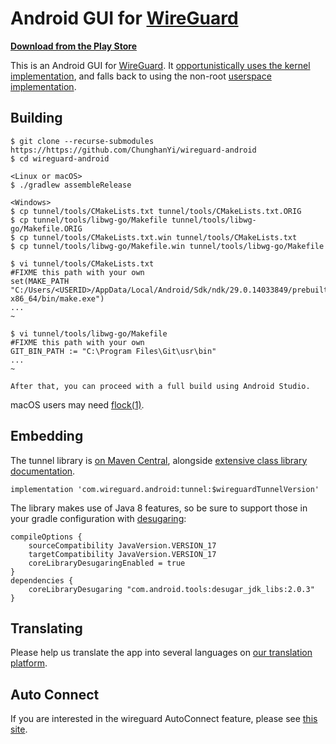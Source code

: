 # Android GUI for [WireGuard](https://www.wireguard.com/)

**[Download from the Play Store](https://play.google.com/store/apps/details?id=com.wireguard.android)**

This is an Android GUI for [WireGuard](https://www.wireguard.com/). It [opportunistically uses the kernel implementation](https://git.zx2c4.com/android_kernel_wireguard/about/), and falls back to using the non-root [userspace implementation](https://git.zx2c4.com/wireguard-go/about/).

## Building

```
$ git clone --recurse-submodules https://https://github.com/ChunghanYi/wireguard-android
$ cd wireguard-android

<Linux or macOS>
$ ./gradlew assembleRelease

<Windows>
$ cp tunnel/tools/CMakeLists.txt tunnel/tools/CMakeLists.txt.ORIG
$ cp tunnel/tools/libwg-go/Makefile tunnel/tools/libwg-go/Makefile.ORIG
$ cp tunnel/tools/CMakeLists.txt.win tunnel/tools/CMakeLists.txt
$ cp tunnel/tools/libwg-go/Makefile.win tunnel/tools/libwg-go/Makefile

$ vi tunnel/tools/CMakeLists.txt
#FIXME this path with your own
set(MAKE_PATH "C:/Users/<USERID>/AppData/Local/Android/Sdk/ndk/29.0.14033849/prebuilt/windows-x86_64/bin/make.exe")
...
~

$ vi tunnel/tools/libwg-go/Makefile
#FIXME this path with your own
GIT_BIN_PATH := "C:\Program Files\Git\usr\bin"
...
~

After that, you can proceed with a full build using Android Studio.
```

macOS users may need [flock(1)](https://github.com/discoteq/flock).

## Embedding

The tunnel library is [on Maven Central](https://search.maven.org/artifact/com.wireguard.android/tunnel), alongside [extensive class library documentation](https://javadoc.io/doc/com.wireguard.android/tunnel).

```
implementation 'com.wireguard.android:tunnel:$wireguardTunnelVersion'
```

The library makes use of Java 8 features, so be sure to support those in your gradle configuration with [desugaring](https://developer.android.com/studio/write/java8-support#library-desugaring):

```
compileOptions {
    sourceCompatibility JavaVersion.VERSION_17
    targetCompatibility JavaVersion.VERSION_17
    coreLibraryDesugaringEnabled = true
}
dependencies {
    coreLibraryDesugaring "com.android.tools:desugar_jdk_libs:2.0.3"
}
```

## Translating

Please help us translate the app into several languages on [our translation platform](https://crowdin.com/project/WireGuard).

## Auto Connect 

If you are interested in the wireguard AutoConnect feature, please see [this site](https://slowbootkernelhacks.blogspot.com/2025/09/wireguard-android-application-analysis.html).

